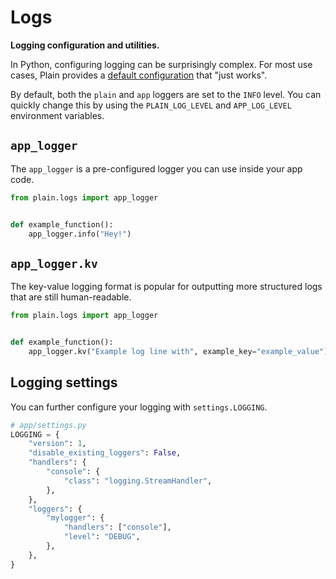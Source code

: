 # Logs

**Logging configuration and utilities.**

In Python, configuring logging can be surprisingly complex. For most use cases, Plain provides a [default configuration](./configure.py) that "just works".

By default, both the `plain` and `app` loggers are set to the `INFO` level. You can quickly change this by using the `PLAIN_LOG_LEVEL` and `APP_LOG_LEVEL` environment variables.

## `app_logger`

The `app_logger` is a pre-configured logger you can use inside your app code.

```python
from plain.logs import app_logger


def example_function():
    app_logger.info("Hey!")
```

## `app_logger.kv`

The key-value logging format is popular for outputting more structured logs that are still human-readable.

```python
from plain.logs import app_logger


def example_function():
    app_logger.kv("Example log line with", example_key="example_value")
```

## Logging settings

You can further configure your logging with `settings.LOGGING`.

```python
# app/settings.py
LOGGING = {
    "version": 1,
    "disable_existing_loggers": False,
    "handlers": {
        "console": {
            "class": "logging.StreamHandler",
        },
    },
    "loggers": {
        "mylogger": {
            "handlers": ["console"],
            "level": "DEBUG",
        },
    },
}
```
